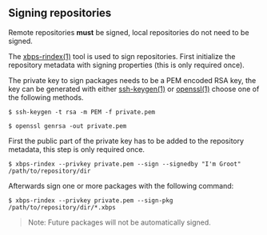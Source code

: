## Signing repositories

Remote repositories **must** be signed, local repositories do not need to be
signed.

The [xbps-rindex(1)](https://man.voidlinux.org/xbps-rindex.1) tool is used to
sign repositories. First initialize the repository metadata with signing
properties (this is only required once).

The private key to sign packages needs to be a PEM encoded RSA key, the key can
be generated with either [ssh-keygen(1)](https://man.voidlinux.org/ssh-keygen.1)
or [openssl(1)](https://man.voidlinux.org/openssl.1) choose one of the following methods.

```
$ ssh-keygen -t rsa -m PEM -f private.pem
```

```
$ openssl genrsa -out private.pem
```

First the public part of the private key has to be added to
the repository metadata, this step is only required once.

```
$ xbps-rindex --privkey private.pem --sign --signedby "I'm Groot" /path/to/repository/dir
```

Afterwards sign one or more packages with the following command:

```
$ xbps-rindex --privkey private.pem --sign-pkg /path/to/repository/dir/*.xbps
```

> Note: Future packages will not be automatically signed.
